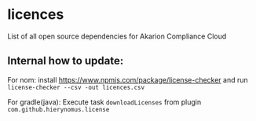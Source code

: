 # licences

List of all open source dependencies for Akarion Compliance Cloud

## Internal how to update:

For nom: install https://www.npmjs.com/package/license-checker and run ```license-checker --csv -out licences.csv```

For gradle(java): Execute task ```downloadLicenses``` from plugin ```com.github.hierynomus.license``` 
